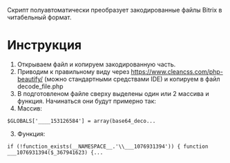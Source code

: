 Скрипт полуавтоматически преобразует закодированные файлы Bitrix в читабельный формат.

# Инструкция

1. Открываем файл и копируем закодированную часть.
2. Приводим к правильному виду через https://www.cleancss.com/php-beautify/ (можно стандартными средствами IDE) и копируем в файл decode_file.php
3. В подготовленом файле сверху выделены один или 2 массива и функция. Начинаться они будут примерно так: 
  3. Массив:
  ```
  $GLOBALS['____153126584'] = array(base64_deco...
  ```
  3. Функция:
  ```
  if (!function_exists(__NAMESPACE__.'\\___1076931394')) { function ___1076931394($_367941623) {...
  ```

